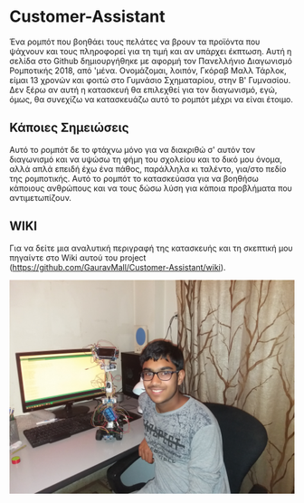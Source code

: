 # Customer-Assistant
Ένα ρομπότ που βοηθάει τους πελάτες να βρουν τα προϊόντα που ψάχνουν και τους πληροφορεί για τη τιμή και αν υπάρχει έκπτωση. Αυτή η σελίδα στο Github δημιουργήθηκε με αφορμή τον Πανελλήνιο Διαγωνισμό Ρομποτικής 2018, από 'μένα. Ονομάζομαι, λοιπόν, Γκόραβ Μαλλ Τάρλοκ, είμαι 13 χρονών και φοιτώ στο Γυμνάσιο Σχηματαρίου, στην Β' Γυμνασίου. Δεν ξέρω αν αυτή η κατασκευή θα επιλεχθεί για τον διαγωνισμό, εγώ, όμως, θα συνεχίζω να κατασκευάζω αυτό το ρομπότ μέχρι να είναι έτοιμο.

## Κάποιες Σημειώσεις
Αυτό το ρομπότ δε το φτάχνω μόνο για να διακριθώ σ' αυτόν τον διαγωνισμό και να υψώσω τη φήμη του σχολείου και το δικό μου όνομα, αλλά απλά επειδή έχω ένα πάθος, παράλληλα κι ταλέντο, για/στο πεδίο της ρομποτικής. Αυτό το ρομπότ το κατασκεύασα για να βοηθήσω κάποιους ανθρώπους και να τους δώσω λύση για κάποια προβλήματα που αντιμετωπίζουν.

## WIKI
Για να δείτε μια αναλυτική περιγραφή της κατασκευής και τη σκεπτική μου πηγαίντε στο Wiki αυτού του project (https://github.com/GauravMall/Customer-Assistant/wiki).



![The Customer-Assisant-Prototype](https://github.com/GauravMall/Customer-Assistant/blob/master/20190504_230813.jpg)
